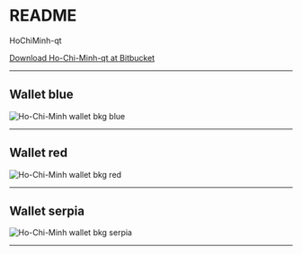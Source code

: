 # README #

HoChiMinh-qt


[Download Ho-Chi-Minh-qt at Bitbucket](https://bitbucket.org/yalta1945/hochiminh-qt/downloads/)


-----

Wallet blue
-------------

![Ho-Chi-Minh wallet bkg blue](https://cdn.pbrd.co/images/GI6JaGGs.png)


-----

Wallet red
-------------

![Ho-Chi-Minh wallet bkg red](https://cdn.pbrd.co/images/GI6KjCx.png)


-----

Wallet serpia
-------------

![Ho-Chi-Minh wallet bkg serpia](https://cdn.pbrd.co/images/GI6JL6h.png)


-----


